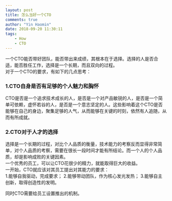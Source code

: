 ```yaml
---
layout: post
title: 怎么当好一个CTO
comments: true
author: "Yin Haomin"
date: 2018-09-20 11:30:11
tags:
    - How
    - CTO
---
```


一个CTO能否带好团队，能否带出来成绩，其根本在于选择。选择的人是否合适，能否胜任工作，选择是一个长期，而且双向的过程。<br>
对于一个CTO的要求，有如下的几点思考：
### 1.CTO自身是否有足够的个人魅力和胸怀
CTO是否是一个追求技术成长的人，是否是一个对产品敏锐的人，是否是一个简单可依赖，虚怀若谷的人，是否是一个意志坚定的人。这些影响着这个CTO是否能够在自己的身边，聚集足够的人气，从而能够在关键的时刻，依然有人追随，从而有所成就。<br>
### 2.CTO对于人才的选择
选择是一个长期的过程，对比个人品质的衡量，技术能力的考察反而显得非常简单，对个人品质的考察，需要在很长一段时间才能有所结论。而一个人的个人品质，却是影响成败的关键因素。<br>
一个优秀的员工，可以让CTO花很少的精力，就能取得巨大的收益。<br>
一开始，CTO就应该对其员工提出对其能力的要求：<br>
1.能够自我驱动，完成要求；
2.能够带动团队，作为核心发光发热；
3.能够自主创新，取得创造性的发明。

同时CTO需要给员工设置推出的机制。
